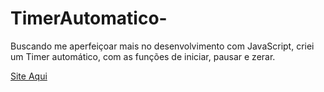 # TimerAutomatico-
Buscando me aperfeiçoar mais no desenvolvimento com JavaScript, criei um Timer automático, com as funções de iniciar, pausar e zerar.


<a href="https://timer-automatico.vercel.app/" > Site Aqui </a>
